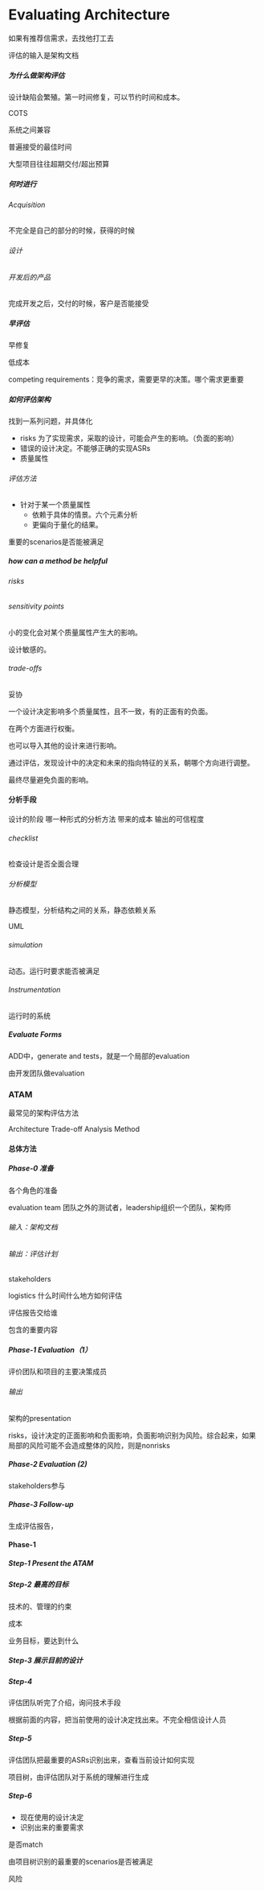 # Evaluating Architecture

如果有推荐信需求，去找他打工去

评估的输入是架构文档

##### 为什么做架构评估

设计缺陷会繁殖。第一时间修复，可以节约时间和成本。

COTS 

系统之间兼容

普遍接受的最佳时间

大型项目往往超期交付/超出预算

##### 何时进行

###### Acquisition

不完全是自己的部分的时候，获得的时候

###### 设计

###### 开发后的产品

完成开发之后，交付的时候，客户是否能接受

##### 早评估

早修复

低成本

competing requirements：竞争的需求，需要更早的决策。哪个需求更重要

##### 如何评估架构

找到一系列问题，并具体化

* risks 为了实现需求，采取的设计，可能会产生的影响。（负面的影响）
* 错误的设计决定。不能够正确的实现ASRs
* 质量属性

###### 评估方法

* 针对于某一个质量属性
  * 依赖于具体的情景。六个元素分析
  * 更偏向于量化的结果。

重要的scenarios是否能被满足

##### how can a method be helpful

###### risks

###### sensitivity points

小的变化会对某个质量属性产生大的影响。

设计敏感的。

###### trade-offs

妥协

一个设计决定影响多个质量属性，且不一致，有的正面有的负面。

在两个方面进行权衡。

也可以导入其他的设计来进行影响。



通过评估，发现设计中的决定和未来的指向特征的关系，朝哪个方向进行调整。

最终尽量避免负面的影响。

#### 分析手段

设计的阶段	哪一种形式的分析方法	带来的成本	输出的可信程度

###### checklist

检查设计是否全面合理

###### 分析模型

静态模型，分析结构之间的关系，静态依赖关系

UML

###### simulation

动态。运行时要求能否被满足

###### Instrumentation

运行时的系统

##### Evaluate Forms

ADD中，generate and tests，就是一个局部的evaluation

由开发团队做evaluation

### ATAM

最常见的架构评估方法

Architecture Trade-off Analysis Method

#### 总体方法

##### Phase-0 准备

各个角色的准备

evaluation team 团队之外的测试者，leadership组织一个团队，架构师

###### 输入：架构文档

###### 输出：评估计划

stakeholders

logistics 什么时间什么地方如何评估

评估报告交给谁

包含的重要内容

##### Phase-1 Evaluation（1）

评价团队和项目的主要决策成员

###### 输出

架构的presentation

risks，设计决定的正面影响和负面影响，负面影响识别为风险。综合起来，如果局部的风险可能不会造成整体的风险，则是nonrisks

##### Phase-2 Evaluation (2)

stakeholders参与

##### Phase-3 Follow-up

生成评估报告，

#### Phase-1

##### Step-1 Present the ATAM

##### Step-2 最高的目标

技术的、管理的约束

成本

业务目标，要达到什么

##### Step-3 展示目前的设计

##### Step-4 

评估团队听完了介绍，询问技术手段

根据前面的内容，把当前使用的设计决定找出来。不完全相信设计人员

##### Step-5

评估团队把最重要的ASRs识别出来，查看当前设计如何实现

项目树，由评估团队对于系统的理解进行生成

##### Step-6

* 现在使用的设计决定
* 识别出来的重要需求

是否match

由项目树识别的最重要的scenarios是否被满足

风险















